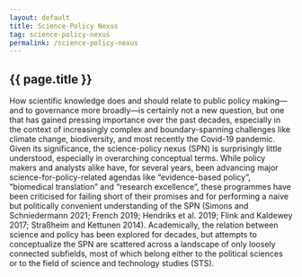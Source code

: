 ```yaml
---
layout: default
title: Science-Policy Nexus
tag: science-policy-nexus
permalink: /science-policy-nexus
---
```


## {{ page.title }}

How scientific knowledge does and should relate to public policy making—and to governance more broadly—is certainly not a new question, but one that has gained pressing importance over the past decades, especially in the context of increasingly complex and boundary-spanning challenges like climate change, biodiversity, and most recently the Covid-19 pandemic.
Given its significance, the science-policy nexus (SPN) is surprisingly little understood, especially in overarching conceptual terms. While policy makers and analysts alike have, for several years, been advancing major science-for-policy-related agendas like “evidence-based policy”, “biomedical translation” and “research excellence”, these programmes have been criticised for failing short of their promises and for performing a naive but politically convenient understanding of the SPN (Simons and Schniedermann 2021; French 2019; Hendriks et al. 2019; Flink and Kaldewey 2017; Straßheim and Kettunen 2014). Academically, the relation between science and policy has been explored for decades, but attempts to conceptualize the SPN are scattered across a landscape of only loosely connected subfields, most of which belong either to the political sciences or to the field of science and technology studies (STS).